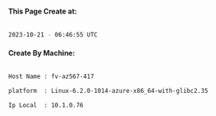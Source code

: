 
   
#### This Page Create at:

```bash

2023-10-21 - 06:46:55 UTC

```

#### Create By Machine:

```bash

Host Name : fv-az567-417

platform  : Linux-6.2.0-1014-azure-x86_64-with-glibc2.35

Ip Local  : 10.1.0.76

```

